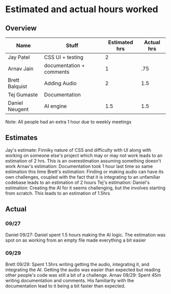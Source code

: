 # Estimated and actual hours worked

## Overview
| Name           | Stuff                    | Estimated hrs | Actual hrs |
| -------------- | ------------------------ | ------------- | ---------- |
| Jay Patel      | CSS UI + testing         | 2             |            |
| Arnav Jain     | documentation + comments | 1             | .75        |
| Brett Balquist | Adding Audio             | 2             | 1.5        |
| Tej Gumaste    | Documentation            |               |            |
| Daniel Neugent | AI engine                | 1.5           | 1.5        |

Note: All people had an extra 1 hour due to weekly meetings

## Estimates
Jay's estimate: Finniky nature of CSS and difficulty with UI along with working on someone else's project which may or may not work leads to an estimation of 2 hrs. This is an overestimation assuming something doesn't work
Arnav's estimation: Documentation took 1 hour last time so same estimation this time
Brett's estimation: Finding or making audio can have its own challenges, coupled with the fact that it is integrating to an unfamiliar codebase leads to an estimation of 2 hours
Tej's estimation: 
Daniel's estimation: Creating the AI for it seems challenging, but the involves starting from scratch. This leads to an estimation of 1.5hrs

## Actual
### 09/27
Daniel 09/27: Daniel spent 1.5 hours making the AI logic. The estimation was spot on as working from an empty file made everything a bit easier

### 09/29
Brett 09/29: Spent 1.5hrs writing getting the audio, integrating it, and integrating the AI. Getting the audio was easier than expected but reading other people's code was still a bit of a challenge. 
Arnav 09/29: Spent 45m writing documentation and comments. His familiarity with the documentation lead to it being a bit faster than expected.



